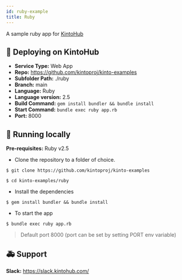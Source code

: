 ```yaml
---
id: ruby-example
title: Ruby
---
```


A sample ruby app for [KintoHub](https://kintohub.com)

## :rocket: Deploying on KintoHub

- **Service Type:** Web App
- **Repo:** https://github.com/kintoproj/kinto-examples
- **Subfolder Path:** ./ruby
- **Branch:** main
- **Language:** Ruby
- **Language version:** 2.5
- **Build Command:** `gem install bundler && bundle install`
- **Start Command:** `bundle exec ruby app.rb`
- **Port:** 8000

## :hammer: Running locally

**Pre-requisites:** Ruby v2.5

- Clone the repository to a folder of choice.

```
$ git clone https://github.com/kintoproj/kinto-examples

$ cd kinto-examples/ruby
```

- Install the dependencies

```
$ gem install bundler && bundle install
```

- To start the app

```
$ bundle exec ruby app.rb
```

> Default port 8000 (port can be set by setting PORT env variable)

## :ambulance: Support

**Slack:** https://slack.kintohub.com/

